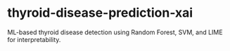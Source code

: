 # thyroid-disease-prediction-xai
ML-based thyroid disease detection using Random Forest, SVM, and LIME for interpretability.
